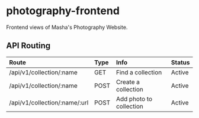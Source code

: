 # photography-frontend
Frontend views of Masha's Photography Website.

## API Routing
| Route | Type | Info | Status
| :-------------| :------------- | :---- | :----- |
| /api/v1/collection/:name | GET | Find a collection | Active
| /api/v1/collection/:name | POST | Create a collection | Active
| /api/v1/collection/:name/:url | POST | Add photo to collection | Active